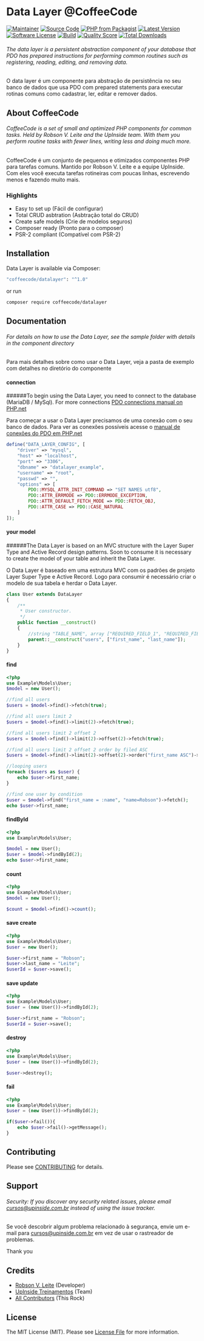 # Data Layer @CoffeeCode

[![Maintainer](http://img.shields.io/badge/maintainer-@robsonvleite-blue.svg?style=flat-square)](https://twitter.com/robsonvleite)
[![Source Code](http://img.shields.io/badge/source-coffeecode/datalayer-blue.svg?style=flat-square)](https://github.com/robsonvleite/datalayer)
[![PHP from Packagist](https://img.shields.io/packagist/php-v/coffeecode/datalayer.svg?style=flat-square)](https://packagist.org/packages/coffeecode/datalayer)
[![Latest Version](https://img.shields.io/github/release/robsonvleite/datalayer.svg?style=flat-square)](https://github.com/robsonvleite/datalayer/releases)
[![Software License](https://img.shields.io/badge/license-MIT-brightgreen.svg?style=flat-square)](LICENSE)
[![Build](https://img.shields.io/scrutinizer/build/g/robsonvleite/datalayer.svg?style=flat-square)](https://scrutinizer-ci.com/g/robsonvleite/datalayer)
[![Quality Score](https://img.shields.io/scrutinizer/g/robsonvleite/datalayer.svg?style=flat-square)](https://scrutinizer-ci.com/g/robsonvleite/datalayer)
[![Total Downloads](https://img.shields.io/packagist/dt/coffeecode/datalayer.svg?style=flat-square)](https://packagist.org/packages/coffeecode/datalayer)

###### The data layer is a persistent abstraction component of your database that PDO has prepared instructions for performing common routines such as registering, reading, editing, and removing data.

O data layer é um componente para abstração de persistência no seu banco de dados que usa PDO com prepared statements para executar rotinas comuns como cadastrar, ler, editar e remover dados.

## About CoffeeCode

###### CoffeeCode is a set of small and optimized PHP components for common tasks. Held by Robson V. Leite and the UpInside team. With them you perform routine tasks with fewer lines, writing less and doing much more.

CoffeeCode é um conjunto de pequenos e otimizados componentes PHP para tarefas comuns. Mantido por Robson V. Leite e a equipe UpInside. Com eles você executa tarefas rotineiras com poucas linhas, escrevendo menos e fazendo muito mais.

### Highlights

- Easy to set up (Fácil de configurar)
- Total CRUD asbtration (Asbtração total do CRUD)
- Create safe models (Crie de modelos seguros)
- Composer ready (Pronto para o composer)
- PSR-2 compliant (Compatível com PSR-2)

## Installation

Data Layer is available via Composer:

```bash
"coffeecode/datalayer": "^1.0"
```

or run

```bash
composer require coffeecode/datalayer
```

## Documentation

###### For details on how to use the Data Layer, see the sample folder with details in the component directory

Para mais detalhes sobre como usar o Data Layer, veja a pasta de exemplo com detalhes no diretório do componente

#### connection

######To begin using the Data Layer, you need to connect to the database (MariaDB / MySql). For more connections [PDO connections manual on PHP.net](https://www.php.net/manual/pt_BR/pdo.drivers.php)

Para começar a usar o Data Layer precisamos de uma conexão com o seu banco de dados. Para ver as conexões possíveis acesse o [manual de conexões do PDO em PHP.net](https://www.php.net/manual/pt_BR/pdo.drivers.php)

```php
define("DATA_LAYER_CONFIG", [
    "driver" => "mysql",
    "host" => "localhost",
    "port" => "3306",
    "dbname" => "datalayer_example",
    "username" => "root",
    "passwd" => "",
    "options" => [
        PDO::MYSQL_ATTR_INIT_COMMAND => "SET NAMES utf8",
        PDO::ATTR_ERRMODE => PDO::ERRMODE_EXCEPTION,
        PDO::ATTR_DEFAULT_FETCH_MODE => PDO::FETCH_OBJ,
        PDO::ATTR_CASE => PDO::CASE_NATURAL
    ]
]);
```

#### your model

######The Data Layer is based on an MVC structure with the Layer Super Type and Active Record design patterns. Soon to consume it is necessary to create the model of your table and inherit the Data Layer.

O Data Layer é baseado em uma estrutura MVC com os padrões de projeto Layer Super Type e Active Record. Logo para consumir é necessário criar o modelo de sua tabela e herdar o Data Layer.

```php
class User extends DataLayer
{
    /**
     * User constructor.
     */
    public function __construct()
    {
        //string "TABLE_NAME", array ["REQUIRED_FIELD_1", "REQUIRED_FIELD_2"], string "PRIMARY_KEY", bool "TIMESTAMPS"
        parent::__construct("users", ["first_name", "last_name"]);
    }
}
```

#### find

```php
<?php
use Example\Models\User;
$model = new User();

//find all users
$users = $model->find()->fetch(true);

//find all users limit 2
$users = $model->find()->limit(2)->fetch(true);

//find all users limit 2 offset 2
$users = $model->find()->limit(2)->offset(2)->fetch(true);

//find all users limit 2 offset 2 order by filed ASC
$users = $model->find()->limit(2)->offset(2)->order("first_name ASC")->fetch(true);

//looping users
foreach ($users as $user) {
    echo $user->first_name;
}

//find one user by condition
$user = $model->find("first_name = :name", "name=Robson")->fetch();
echo $user->first_name;
```

#### findById

```php
<?php
use Example\Models\User;

$model = new User();
$user = $model->findById(2);
echo $user->first_name;
```

#### count

```php
<?php
use Example\Models\User;
$model = new User();

$count = $model->find()->count();
```

#### save create

```php
<?php
use Example\Models\User;
$user = new User();

$user->first_name = "Robson";
$user->last_name = "Leite";
$userId = $user->save();
```

#### save update

```php
<?php
use Example\Models\User;
$user = (new User())->findById(2);

$user->first_name = "Robson";
$userId = $user->save();
```

#### destroy

```php
<?php
use Example\Models\User;
$user = (new User())->findById(2);

$user->destroy();
```

#### fail

```php
<?php
use Example\Models\User;
$user = (new User())->findById(2);

if($user->fail()){
    echo $user->fail()->getMessage();
}
```

## Contributing

Please see [CONTRIBUTING](https://github.com/robsonvleite/datalayer/blob/master/CONTRIBUTING.md) for details.

## Support

###### Security: If you discover any security related issues, please email cursos@upinside.com.br instead of using the issue tracker.

Se você descobrir algum problema relacionado à segurança, envie um e-mail para cursos@upinside.com.br em vez de usar o rastreador de problemas.

Thank you

## Credits

- [Robson V. Leite](https://github.com/robsonvleite) (Developer)
- [UpInside Treinamentos](https://github.com/upinside) (Team)
- [All Contributors](https://github.com/robsonvleite/datalayer/contributors) (This Rock)

## License

The MIT License (MIT). Please see [License File](https://github.com/robsonvleite/datalayer/blob/master/LICENSE) for more information.
